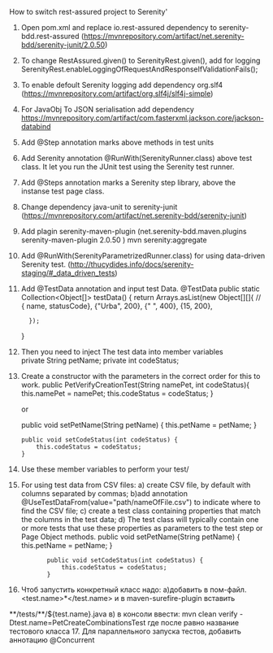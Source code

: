How to switch rest-assured project to Serenity'

1. Open pom.xml and replace io.rest-assured dependency to serenity-bdd.rest-assured 
(https://mvnrepository.com/artifact/net.serenity-bdd/serenity-junit/2.0.50)
2. To change RestAssured.given() to SerenityRest.given(), add for logging
 SerenityRest.enableLoggingOfRequestAndResponseIfValidationFails();

3. To enable defoult Serenity logging add dependency org.slf4 
          (https://mvnrepository.com/artifact/org.slf4j/slf4j-simple)

4. For JavaObj To JSON serialisation add dependency 
          https://mvnrepository.com/artifact/com.fasterxml.jackson.core/jackson-databind 
5.  Add @Step annotation marks above methods  in test units
6.  Add Serenity annotation @RunWith(SerenityRunner.class) above test class. 
     It let you run the JUnit test using the Serenity test runner.
7. Add @Steps annotation marks a Serenity step library, above the instanse test page class.
8. Change dependency java-unit  to  serenity-junit 
(https://mvnrepository.com/artifact/net.serenity-bdd/serenity-junit)
9. Add plagin serenity-maven-plugin (net.serenity-bdd.maven.plugins serenity-maven-plugin 2.0.50 )
mvn serenity:aggregate

10.  Add @RunWith(SerenityParametrizedRunner.class) for using  data-driven Serenity test.
(http://thucydides.info/docs/serenity-staging/#_data_driven_tests)
11. Add @TestData annotation and input test Data.
     @TestData
      public static Collection<Object[]> testData() {
          return Arrays.asList(new Object[][]{
                  // { name, statusCode},
                    {"Urba", 200},
                {" ", 400},
                  {15, 200},
     
  
          });
      }
12.  Then you need to inject The test data into member variables     
    private  String petName;
       private  int codeStatus;  
        
13. Create a constructor with the parameters in the correct order for this to work.
 public PetVerifyCreationTest(String namePet, int codeStatus){
      this.namePet = namePet;
       this.codeStatus = codeStatus;
    }
    
    or 
    
     public void setPetName(String petName) {
      this.petName = petName;
        }
    
        public void setCodeStatus(int codeStatus) {
            this.codeStatus = codeStatus;
        }
       
14. Use these member variables to perform your test/

15. For using test data from CSV files:
    a) create CSV file, by default with columns separated by commas;
    b)add annotation @UseTestDataFrom(value="path/nameOfFile.csv") 
      to indicate where to find the CSV file;
    c)  create a test class containing properties that match the columns in the test data;
    d) The test class will typically contain one or more tests that use these properties 
       as parameters to the test step or Page Object methods.
        public void setPetName(String petName) {
             this.petName = petName;
               }
           
               public void setCodeStatus(int codeStatus) {
                   this.codeStatus = codeStatus;
               }
               
16. Чтоб запустить конкретный класс надо:
  а)добавить в пом-файл.
 <test.name>*</test.name> 
  и в <build> maven-surefire-plugin вставить
   
   <includes>
                            <include>**/tests/**/${test.name}.java</include>
                        </includes>
   в) в консоли ввести:
   mvn clean verify -Dtest.name=PetCreateCombinationsTest
    где после равно название тестового класса
17. Для параллельного запуска тестов, добавить аннотацию @Concurrent    